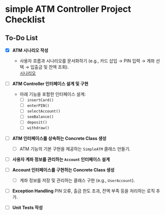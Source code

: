 # simple ATM Controller Project Checklist

## To-Do List

- [x] **ATM 시나리오 작성**
  - 사용자 흐름과 시나리오를 문서화하기 (e.g., 카드 삽입 → PIN 입력 → 계좌 선택 → 입출금 및 잔액 조회). <br/>
  [시나리오](https://guiltless-break-8cc.notion.site/Simple-ATM-project-1823af12e17a800d87a8f7855763cc92?pvs=4)

- [ ] **ATM Controller 인터페이스 설계 및 구현**
  - 아래 기능을 포함한 인터페이스 설계:
    - [ ] `insertCard()`
    - [ ] `enterPIN()`
    - [ ] `selectAccount()`
    - [ ] `seeBalance()`
    - [ ] `deposit()`
    - [ ] `withdraw()`

- [ ] **ATM 인터페이스를 상속하는 Concrete Class 생성**
  - [ ] ATM 기능의 기본 구현을 제공하는 `SimpleATM` 클래스 만들기.

- [ ] **사용자 계좌 정보를 관리하는 `Account` 인터페이스 설계**

- [ ] **Account 인터페이스를 구현하는 Concrete Class 생성**
  - [ ] 계좌 정보를 저장 및 관리하는 클래스 구현 (e.g., `UserAccount`).

- [ ] **Exception Handling** PIN 오류, 출금 한도 초과, 잔액 부족 등을 처리하는 로직 추가.

- [ ] **Unit Tests 작성**
